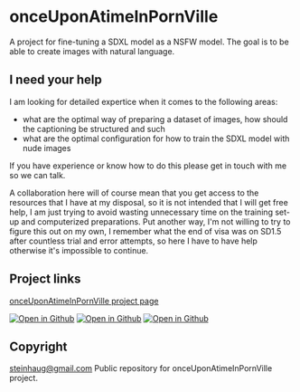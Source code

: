# onceUponAtimeInPornVille

A project for fine-tuning a SDXL model as a NSFW model. The goal is to be able to create images with natural language.

## I need your help

I am looking for detailed expertice when it comes to the following areas:

- what are the optimal way of preparing a dataset of images, how should the captioning be structured and such
- what are the optimal configuration for how to train the SDXL model with nude images

If you have experience or know how to do this please get in touch with me so we can talk.

A collaboration here will of course mean that you get access to the resources that I have at my disposal, so it is not intended that I will get free help, I am just trying to avoid wasting unnecessary time on the training set-up and computerized preparations. Put another way, I'm not willing to try to figure this out on my own, I remember what the end of visa was on SD1.5 after countless trial and error attempts, so here I have to have help otherwise it's impossible to continue.

## Project links

[onceUponAtimeInPornVille project page](https://github.com/users/steinhaug/projects/1/views/1)


<a href="https://github.com/steinhaug/onceUponAtimeInPornVille" rel="nofollow"><img alt="Open in Github" src="https://img.shields.io/badge/onceUponAtimeInPornVille-GitHub-blue?logo=github" style="max-width: 100%;"></a> <a href="https://huggingface.co/datasets/steinhaug/onceUponAtimeInPornVille" rel="nofollow"><img alt="Open in Github" src="https://img.shields.io/badge/%F0%9F%A4%97onceUponAtimeInPornVille-Huggingface--dataset-lightgrey" style="max-width: 100%;"></a> <a href="https://huggingface.co/steinhaug/onceUponAtimeInPornVille" rel="nofollow"><img alt="Open in Github" src="https://img.shields.io/badge/%F0%9F%A4%97onceUponAtimeInPornVille-Huggingface--model-lightgrey" style="max-width: 100%;"></a>

## Copyright

[steinhaug@gmail.com](steinhaug@gmail.com)
Public repository for onceUponAtimeInPornVille project.
